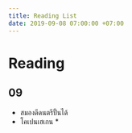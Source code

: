 ```yaml
---
title: Reading List
date: 2019-09-08 07:00:00 +07:00
---
```


# Reading
## 09
- สมองดีดนตรีปั้นได้
- โคเปนเฮเกน *
